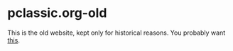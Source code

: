 pclassic.org-old
================

This is the old website, kept only for historical reasons. You probably want [this](https://github.com/LewisJEllis/pclassic.org).
